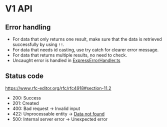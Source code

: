 # V1 API

## Error handling

- For data that only returns one result, make sure that the data is retrieved successfully by using `!!`.
- For data that needs id casting, use try catch for clearer error message.
- For data that returns multiple results, no need to check.
- Uncaught error is handled in [ExpressErrorHandler.ts](../../utils/ExpressErrorHandler.ts)

## Status code

https://www.rfc-editor.org/rfc/rfc4918#section-11.2

- 200: Success
- 201: Created
- 400: Bad request -> Invalid input
- 422: Unprocessable entity -> [Data not found](https://stackoverflow.com/questions/40439663/correct-http-error-code-if-id-passed-in-body-not-exists-invalid)
- 500: Internal server error -> Unexpected error
